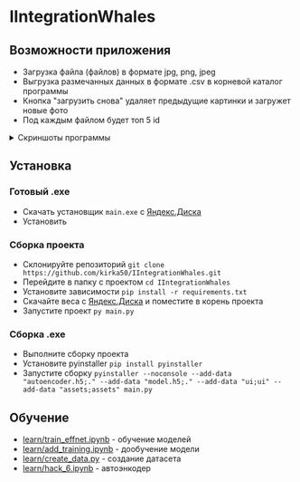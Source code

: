 # IIntegrationWhales 

## Возможности приложения
- Загрузка файла (файлов) в формате jpg, png, jpeg
- Выгрузка размечанных данных в формате .csv в корневой каталог программы
- Кнопка "загрузить снова" удаляет предыдущие картинки и загружет новые фото
- Под каждым файлом будет топ 5 id

<details>
  <summary>Скриншоты программы</summary>

  ![Приветственное окно](https://i.imgur.com/teau9SH.png)

  ![Главный экран](https://i.imgur.com/6v8qzBO.png)

  ![Демонстрация работы](https://i.imgur.com/lwSGMKx.png)

</details>

## Установка
### Готовый .exe
- Скачать установщик `main.exe` с [Яндекс.Диска](https://disk.yandex.ru/d/cSATxqzKU7qYug)
- Установить

### Сборка проекта
- Склонируйте репозиторий `git clone https://github.com/kirka50/IIntegrationWhales.git`
- Перейдите в папку с проектом `cd IIntegrationWhales`
- Установите зависимости `pip install -r requirements.txt`
- Скачайте веса с [Яндекс.Диска](https://disk.yandex.ru/d/cSATxqzKU7qYug) и поместите в корень проекта
- Запустите проект `py main.py`

### Сборка .exe
- Выполните сборку проекта
- Установите pyinstaller `pip install pyinstaller`
- Запустите сборку `pyinstaller --noconsole --add-data "autoencoder.h5;." --add-data "model.h5;." --add-data "ui;ui" --add-data "assets;assets" main.py`

## Обучение
- [learn/train_effnet.ipynb](https://github.com/kirka50/IIntegrationWhales/blob/master/learn/train_effnet.ipynb) - обучение моделей
- [learn/add_training.ipynb](https://github.com/kirka50/IIntegrationWhales/blob/master/learn/add_training.ipynb) - дообучение модели
- [learn/create_data.py](https://github.com/kirka50/IIntegrationWhales/blob/master/learn/create_data.py) - создание датасета
- [learn/hack_6.ipynb](https://github.com/kirka50/IIntegrationWhales/blob/master/learn/hack_6.ipynb) - автоэнкодер
